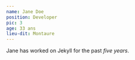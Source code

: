 ```yaml
---
name: Jane Doe
position: Developer
pic: 3
age: 33 ans
lieu-dit: Montaure
---
```

Jane has worked on Jekyll for the past *five years*.
